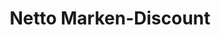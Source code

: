 ---
title: "Netto Marken-Discount"
url: /muelheim-an-der-ruhr/netto-marken-discount-wissollstrasse/
shop: Supermarkt
---